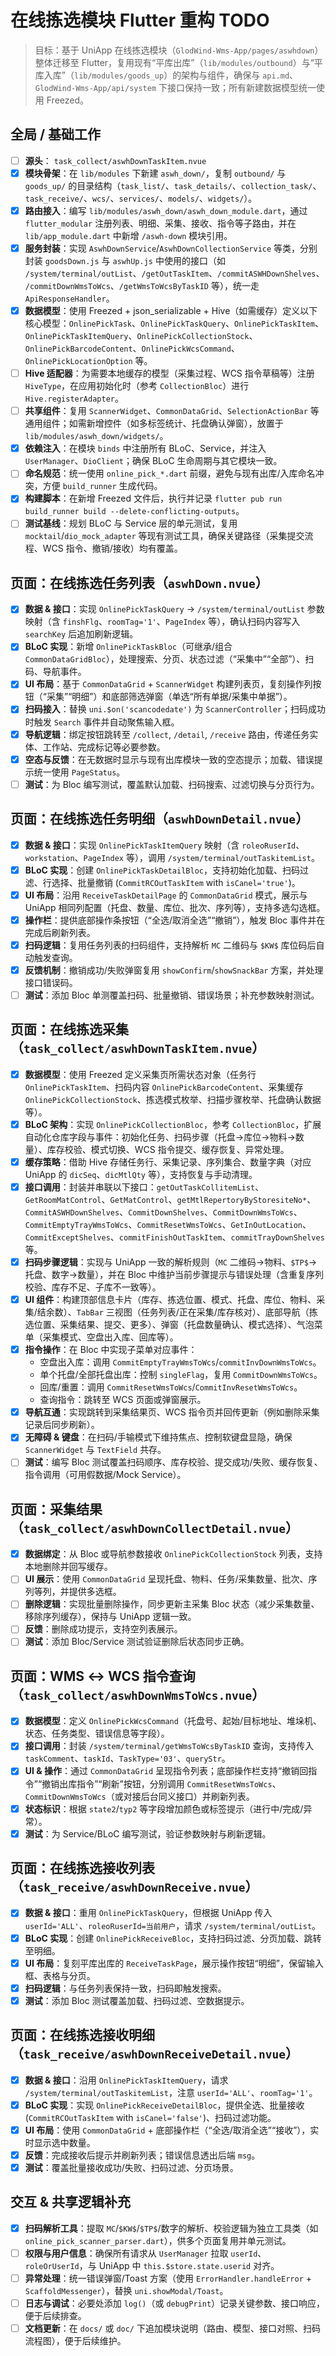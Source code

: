 # 在线拣选模块 Flutter 重构 TODO

> 目标：基于 UniApp 在线拣选模块（`GlodWind-Wms-App/pages/aswhdown`）整体迁移至 Flutter，复用现有“平库出库”（`lib/modules/outbound`）与“平库入库”（`lib/modules/goods_up`）的架构与组件，确保与 `api.md`、`GlodWind-Wms-App/api/system` 下接口保持一致；所有新建数据模型统一使用 Freezed。

## 全局 / 基础工作
- [ ] **源头**： `task_collect/aswhDownTaskItem.nvue`
- [x] **模块骨架**：在 `lib/modules` 下新建 `aswh_down/`，复制 `outbound/` 与 `goods_up/` 的目录结构（`task_list/`、`task_details/`、`collection_task/`、`task_receive/`、`wcs/`、`services/`、`models/`、`widgets/`）。
- [x] **路由接入**：编写 `lib/modules/aswh_down/aswh_down_module.dart`，通过 `flutter_modular` 注册列表、明细、采集、接收、指令等子路由，并在 `lib/app_module.dart` 中新增 `/aswh-down` 模块引用。
- [x] **服务封装**：实现 `AswhDownService`/`AswhDownCollectionService` 等类，分别封装 `goodsDown.js` 与 `aswhUp.js` 中使用的接口（如 `/system/terminal/outList`、`/getOutTaskItem`、`/commitASWHDownShelves`、`/commitDownWmsToWcs`、`/getWmsToWcsByTaskID` 等），统一走 `ApiResponseHandler`。
- [x] **数据模型**：使用 Freezed + json_serializable + Hive（如需缓存）定义以下核心模型：`OnlinePickTask`、`OnlinePickTaskQuery`、`OnlinePickTaskItem`、`OnlinePickTaskItemQuery`、`OnlinePickCollectionStock`、`OnlinePickBarcodeContent`、`OnlinePickWcsCommand`、`OnlinePickLocationOption` 等。
- [ ] **Hive 适配器**：为需要本地缓存的模型（采集过程、WCS 指令草稿等）注册 `HiveType`，在应用初始化时（参考 `CollectionBloc`）进行 `Hive.registerAdapter`。
- [ ] **共享组件**：复用 `ScannerWidget`、`CommonDataGrid`、`SelectionActionBar` 等通用组件；如需新增控件（如多标签统计、托盘确认弹窗），放置于 `lib/modules/aswh_down/widgets/`。
- [x] **依赖注入**：在模块 `binds` 中注册所有 BLoC、Service，并注入 `UserManager`、`DioClient`；确保 BLoC 生命周期与其它模块一致。
- [ ] **命名规范**：统一使用 `online_pick_*.dart` 前缀，避免与现有出库/入库命名冲突，方便 `build_runner` 生成代码。
- [x] **构建脚本**：在新增 Freezed 文件后，执行并记录 `flutter pub run build_runner build --delete-conflicting-outputs`。
- [ ] **测试基线**：规划 BLoC 与 Service 层的单元测试，复用 `mocktail`/`dio_mock_adapter` 等现有测试工具，确保关键路径（采集提交流程、WCS 指令、撤销/接收）均有覆盖。

## 页面：在线拣选任务列表（`aswhDown.nvue`）
- [x] **数据 & 接口**：实现 `OnlinePickTaskQuery` -> `/system/terminal/outList` 参数映射（含 `finshFlg`、`roomTag='1'`、`PageIndex` 等），确认扫码内容写入 `searchKey` 后追加刷新逻辑。
- [x] **BLoC 实现**：新增 `OnlinePickTaskBloc`（可继承/组合 `CommonDataGridBloc`），处理搜索、分页、状态过滤（“采集中”“全部”）、扫码、导航事件。
- [x] **UI 布局**：基于 `CommonDataGrid` + `ScannerWidget` 构建列表页，复刻操作列按钮（“采集”“明细”）和底部筛选弹窗（单选“所有单据/采集中单据”）。
- [x] **扫码接入**：替换 `uni.$on('scancodedate')` 为 `ScannerController`；扫码成功时触发 `Search` 事件并自动聚焦输入框。
- [x] **导航逻辑**：绑定按钮跳转至 `/collect`, `/detail`, `/receive` 路由，传递任务实体、工作站、完成标记等必要参数。
- [x] **空态与反馈**：在无数据时显示与现有出库模块一致的空态提示；加载、错误提示统一使用 `PageStatus`。
- [ ] **测试**：为 Bloc 编写测试，覆盖默认加载、扫码搜索、过滤切换与分页行为。

## 页面：在线拣选任务明细（`aswhDownDetail.nvue`）
- [x] **数据 & 接口**：实现 `OnlinePickTaskItemQuery` 映射（含 `roleoRuserId`、`workstation`、`PageIndex` 等），调用 `/system/terminal/outTaskitemList`。
- [x] **BLoC 实现**：创建 `OnlinePickTaskDetailBloc`，支持初始化加载、扫码过滤、行选择、批量撤销 (`CommitRCOutTaskItem` with `isCanel='true'`)。
- [x] **UI 布局**：沿用 `ReceiveTaskDetailPage` 的 `CommonDataGrid` 模式，展示与 UniApp 相同列配置（托盘、数量、库位、批次、序列等），支持多选勾选框。
- [x] **操作栏**：提供底部操作条按钮（“全选/取消全选”“撤销”），触发 Bloc 事件并在完成后刷新列表。
- [x] **扫码逻辑**：复用任务列表的扫码组件，支持解析 `MC` 二维码与 `$KW$` 库位码后自动触发查询。
- [x] **反馈机制**：撤销成功/失败弹窗复用 `showConfirm`/`showSnackBar` 方案，并处理接口错误码。
- [ ] **测试**：添加 Bloc 单测覆盖扫码、批量撤销、错误场景；补充参数映射测试。

## 页面：在线拣选采集（`task_collect/aswhDownTaskItem.nvue`）
- [x] **数据模型**：使用 Freezed 定义采集页所需状态对象（任务行 `OnlinePickTaskItem`、扫码内容 `OnlinePickBarcodeContent`、采集缓存 `OnlinePickCollectionStock`、拣选模式枚举、扫描步骤枚举、托盘确认数据等）。
- [x] **BLoC 架构**：实现 `OnlinePickCollectionBloc`，参考 `CollectionBloc`，扩展自动化仓库字段与事件：初始化任务、扫码步骤（托盘→库位→物料→数量）、库存校验、模式切换、WCS 指令提交、缓存恢复、异常处理。
- [x] **缓存策略**：借助 Hive 存储任务行、采集记录、序列集合、数量字典（对应 UniApp 的 `dicSeq`、`dicMtlQty` 等），支持恢复与手动清理。
- [x] **接口调用**：封装并串联以下接口：`getOutTaskCollitemList`、`GetRoomMatControl`、`GetMatControl`、`getMtlRepertoryByStoresiteNo*`、`CommitASWHDownShelves`、`CommitDownShelves`、`CommitDownWmsToWcs`、`CommitEmptyTrayWmsToWcs`、`CommitResetWmsToWcs`、`GetInOutLocation`、`CommitExceptShelves`、`commitFinishOutTaskItem`、`commitTrayDownShelves` 等。
- [x] **扫码步骤逻辑**：实现与 UniApp 一致的解析规则（`MC` 二维码→物料、`$TP$`→托盘、数字→数量），并在 Bloc 中维护当前步骤提示与错误处理（含重复序列校验、库存不足、子库不一致等）。
- [x] **UI 组件**：构建顶部信息卡片（库存、拣选位置、模式、托盘、库位、物料、采集/结余数）、`TabBar` 三视图（任务列表/正在采集/库存核对）、底部导航（拣选位置、采集结果、提交、更多）、弹窗（托盘数量确认、模式选择）、气泡菜单（采集模式、空盘出入库、回库等）。
- [x] **指令操作**：在 Bloc 中实现子菜单对应事件：
  - 空盘出入库：调用 `CommitEmptyTrayWmsToWcs`/`commitInvDownWmsToWcs`。
  - 单个托盘/全部托盘出库：控制 `singleFlag`，复用 `CommitDownWmsToWcs`。
  - 回库/重置：调用 `CommitResetWmsToWcs`/`CommitInvResetWmsToWcs`。
  - 查询指令：跳转至 WCS 页面或弹窗展示。
- [x] **导航互通**：实现跳转到采集结果页、WCS 指令页并回传更新（例如删除采集记录后同步刷新）。
- [x] **无障碍 & 键盘**：在扫码/手输模式下维持焦点、控制软键盘显隐，确保 `ScannerWidget` 与 `TextField` 共存。
- [ ] **测试**：编写 Bloc 测试覆盖扫码顺序、库存校验、提交成功/失败、缓存恢复、指令调用（可用假数据/Mock Service）。

## 页面：采集结果（`task_collect/aswhDownCollectDetail.nvue`）
- [x] **数据绑定**：从 Bloc 或导航参数接收 `OnlinePickCollectionStock` 列表，支持本地删除并回写缓存。
- [ ] **UI 展示**：使用 `CommonDataGrid` 呈现托盘、物料、任务/采集数量、批次、序列等列，并提供多选框。
- [ ] **删除逻辑**：实现批量删除操作，同步更新主采集 Bloc 状态（减少采集数量、移除序列缓存），保持与 UniApp 逻辑一致。
- [ ] **反馈**：删除成功提示，支持空列表展示。
- [ ] **测试**：添加 Bloc/Service 测试验证删除后状态同步正确。

## 页面：WMS ↔ WCS 指令查询（`task_collect/aswhDownWmsToWcs.nvue`）
- [x] **数据模型**：定义 `OnlinePickWcsCommand`（托盘号、起始/目标地址、堆垛机、状态、任务类型、错误信息等字段）。
- [x] **接口调用**：封装 `/system/terminal/getWmsToWcsByTaskID` 查询，支持传入 `taskComment`、`taskId`、`TaskType='03'`、`queryStr`。
- [x] **UI & 操作**：通过 `CommonDataGrid` 呈现指令列表；底部操作栏支持“撤销回指令”“撤销出库指令”“刷新”按钮，分别调用 `CommitResetWmsToWcs`、`CommitDownWmsToWcs`（或对接后台同义接口）并刷新列表。
- [x] **状态标识**：根据 `state2`/`typ2` 等字段增加颜色或标签提示（进行中/完成/异常）。
- [x] **测试**：为 Service/BLoC 编写测试，验证参数映射与刷新逻辑。

## 页面：在线拣选接收列表（`task_receive/aswhDownReceive.nvue`）
- [x] **数据 & 接口**：重用 `OnlinePickTaskQuery`，但根据 UniApp 传入 `userId='ALL'`、`roleoRuserId=当前用户`，请求 `/system/terminal/outList`。
- [x] **BLoC 实现**：创建 `OnlinePickReceiveBloc`，支持扫码过滤、分页加载、跳转至明细。
- [x] **UI 布局**：复刻平库出库的 `ReceiveTaskPage`，展示操作按钮“明细”，保留输入框、表格与分页。
- [x] **扫码逻辑**：与任务列表保持一致，扫码即触发搜索。
- [x] **测试**：添加 Bloc 测试覆盖加载、扫码过滤、空数据提示。

## 页面：在线拣选接收明细（`task_receive/aswhDownReceiveDetail.nvue`）
- [x] **数据 & 接口**：沿用 `OnlinePickTaskItemQuery`，请求 `/system/terminal/outTaskitemList`，注意 `userId='ALL'`、`roomTag='1'`。
- [x] **BLoC 实现**：实现 `OnlinePickReceiveDetailBloc`，提供全选、批量接收 (`CommitRCOutTaskItem` with `isCanel='false'`)、扫码过滤功能。
- [x] **UI 布局**：使用 `CommonDataGrid` + 底部操作栏（“全选/取消全选”“接收”），实时显示选中数量。
- [x] **反馈**：完成接收后提示并刷新列表；错误信息透出后端 `msg`。
- [x] **测试**：覆盖批量接收成功/失败、扫码过滤、分页场景。

## 交互 & 共享逻辑补充
- [x] **扫码解析工具**：提取 `MC`/`$KW$`/`$TP$`/数字的解析、校验逻辑为独立工具类（如 `online_pick_scanner_parser.dart`），供多个页面复用并单元测试。
- [ ] **权限与用户信息**：确保所有请求从 `UserManager` 拉取 `userId`、`roleOrUserId`，与 UniApp 中 `this.$store.state.userid` 对齐。
- [ ] **异常处理**：统一错误弹窗/Toast 方案（使用 `ErrorHandler.handleError` + `ScaffoldMessenger`），替换 `uni.showModal/Toast`。
- [ ] **日志与调试**：必要处添加 `log()`（或 `debugPrint`）记录关键参数、接口响应，便于后续排查。
- [ ] **文档更新**：在 `docs/` 或 `doc/` 下追加模块说明（路由、模型、接口对照、扫码流程图），便于后续维护。
